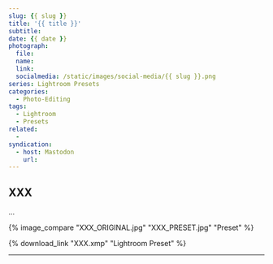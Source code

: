 ```yaml
---
slug: {{ slug }}
title: '{{ title }}'
subtitle: 
date: {{ date }}
photograph: 
  file: 
  name: 
  link: 
  socialmedia: /static/images/social-media/{{ slug }}.png
series: Lightroom Presets
categories:
  - Photo-Editing
tags:
  - Lightroom
  - Presets
related:
  - 
syndication:
  - host: Mastodon
    url: 
---
```


<!-- more -->

## XXX

...

{% image_compare
  "XXX_ORIGINAL.jpg"
  "XXX_PRESET.jpg"
  "Preset"
%}

{% download_link "XXX.xmp" "Lightroom Preset" %}

---